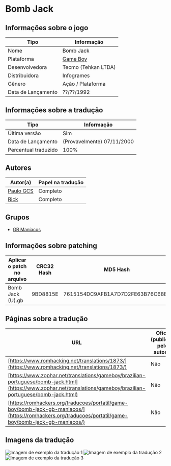 # Bomb Jack

## Informações sobre o jogo

| Tipo | Informação |
| ----------- | ----------- |
| Nome | Bomb Jack |
| Plataforma | [Game Boy](../) |
| Desenvolvedora | Tecmo (Tehkan LTDA) |
| Distribuidora | Infogrames |
| Gênero | Ação / Plataforma |
| Data de Lançamento | ??/??/1992 |

## Informações sobre a tradução

| Tipo | Informação |
| ----------- | ----------- |
| Última versão | Sim |
| Data de Lançamento | (Provavelmente) 07/11/2000 |
| Percentual traduzido | 100% |

## Autores

| Autor(a) | Papel na tradução |
| ----------- | ----------- |
| [Paulo GCS](../../../autores/paulo-gcs/) | Completo |
| [Rick](../../../autores/rick/) | Completo |

## Grupos

* [GB Maníacos](../../../grupos/gb-maniacos/)

## Informações sobre patching

| Aplicar o patch no arquivo | CRC32 Hash | MD5 Hash |
| ----------- | ----------- | ----------- |
| Bomb Jack \(U\)\.gb | 9BD8815E | 7615154DC9AFB1A7D7D2FE63B76C68E4 |

## Páginas sobre a tradução

| URL | Oficial (publicado pelos autores) | Possuí link de download |
| ----------- | ----------- | ----------- |
| [https://www.romhacking.net/translations/1873/](https://www.romhacking.net/translations/1873/) | Não | Sim |
| [https://www.zophar.net/translations/gameboy/brazilian-portuguese/bomb-jack.html](https://www.zophar.net/translations/gameboy/brazilian-portuguese/bomb-jack.html) | Não | Sim |
| [https://romhackers.org/traducoes/portatil/game-boy/bomb-jack-gb-maniacos/](https://romhackers.org/traducoes/portatil/game-boy/bomb-jack-gb-maniacos/) | Não | Não |

## Imagens da tradução

![Imagem de exemplo da tradução 1](1.png)
![Imagem de exemplo da tradução 2](2.png)
![Imagem de exemplo da tradução 3](3.png)